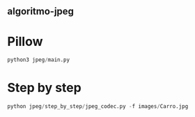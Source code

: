 ## algoritmo-jpeg

# Pillow 
```python
python3 jpeg/main.py  
```

# Step by step 
```python
python jpeg/step_by_step/jpeg_codec.py -f images/Carro.jpg
```
